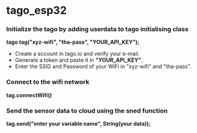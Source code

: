 # tago_esp32

###  Initialize the tago by adding userdata to tago initialising class <br/>
  **tago tag("xyz-wifi", "tha-pass", "YOUR_API_KEY");**<br/>
  *  Create a account in tago.io and verify your e-mail.
  *  Generate a token and paste it in  **"YOUR_API_KEY"**.
  *  Enter the SSID and Password of your WiFi in "xyz-wifi" and "tha-pass".

    
### Connect to the wifi network<br/>
  **tag.connectWifi()**<br/>

### Send the sensor data to cloud using the sned function<br/>
  **tag.send("enter your variable name", String(your data));**<br/>
